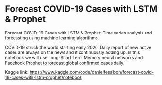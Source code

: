 # Forecast COVID-19 Cases with LSTM & Prophet

Forecast COVID-19 Cases with LSTM & Prophet: Time series analysis and forecasting using machine learning algorithms.

COVID-19 struck the world starting early 2020. Daily report of new active cases are always on the news and it continuously adding up. In this notebook we will use Long-Short Term Memory neural networks and Facebook Prophet to forecast global confirmed cases daily.

Kaggle link: https://www.kaggle.com/code/danielfesalbon/forecast-covid-19-cases-with-lstm-prophet/notebook
